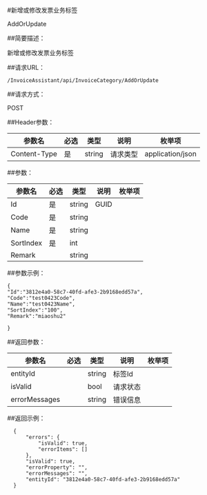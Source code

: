 #新增或修改发票业务标签

AddOrUpdate

##简要描述：

新增或修改发票业务标签

##请求URL：

    /InvoiceAssistant/api/InvoiceCategory/AddOrUpdate

##请求方式：

POST

##Header参数：

  参数名 | 必选  | 类型  | 说明  | 枚举项  
 ------------ | ------------ | ------------ | ------------ | ------------
 Content-Type  |  是 | string  |  请求类型 | application/json

##参数：

  参数名 | 必选  | 类型  | 说明  | 枚举项  
 ------------ | ------------ | ------------ | ------------ | ------------
 Id  | 是  | string  | GUID  |
 Code  | 是  | string  |   |
 Name  | 是  | string  |   |
 SortIndex  | 是  | int  |   |
 Remark  |   | string  |   |

##参数示例：

    {
    "Id":"3812e4a0-58c7-40fd-afe3-2b9168edd57a",
    "Code":"test0423Code",
    "Name":"test0423Name",
    "SortIndex":"100",
    "Remark":"miaoshu2"

    }

##返回参数：

  参数名 | 必选  | 类型  | 说明  | 枚举项  
 ------------ | ------------ | ------------ | ------------ | ------------
entityId||string|标签Id|
isValid||bool|请求状态|
errorMessages||string|错误信息|

##返回示例：

      {
          "errors": {
              "isValid": true,
              "errorItems": []
          },
          "isValid": true,
          "errorProperty": "",
          "errorMessages": "",
          "entityId": "3812e4a0-58c7-40fd-afe3-2b9168edd57a"
      }
